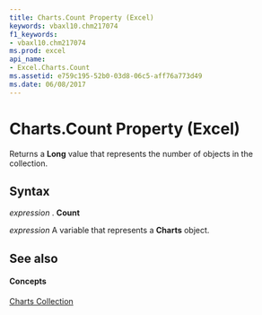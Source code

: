 ```yaml
---
title: Charts.Count Property (Excel)
keywords: vbaxl10.chm217074
f1_keywords:
- vbaxl10.chm217074
ms.prod: excel
api_name:
- Excel.Charts.Count
ms.assetid: e759c195-52b0-03d8-06c5-aff76a773d49
ms.date: 06/08/2017
---
```



# Charts.Count Property (Excel)

Returns a  **Long** value that represents the number of objects in the collection.


## Syntax

 _expression_ . **Count**

 _expression_ A variable that represents a **Charts** object.


## See also


#### Concepts


[Charts Collection](Excel.Charts.md)

